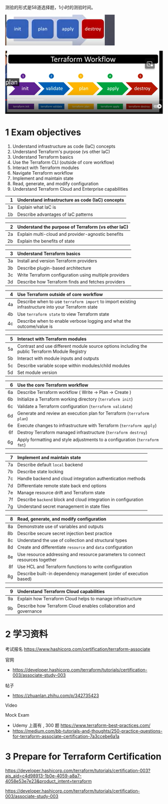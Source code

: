 测验的形式是58道选择题，1小时的测验时间。

![](image/Pasted%20image%2020231118161243.png)

![](image/Pasted%20image%2020231118161253.png)


# 1 Exam objectives

1. Understand infrastructure as code (IaC) concepts
2. Understand Terraform's purpose (vs other IaC)
3. Understand Terraform basics
4. Use the Terraform CLI (outside of core workflow)
5. Interact with Terraform modules
6. Navigate Terraform workflow
7. Implement and maintain state
8. Read, generate, and modify configuration
9. Understand Terraform Cloud and Enterprise capabilities

|1|Understand infrastructure as code (IaC) concepts|
|--:|:--|
|1a|Explain what IaC is|
|1b|Describe advantages of IaC patterns|

|2|Understand the purpose of Terraform (vs other IaC)|
|--:|:--|
|2a|Explain multi-cloud and provider-agnostic benefits|
|2b|Explain the benefits of state|

|3|Understand Terraform basics|
|--:|:--|
|3a|Install and version Terraform providers|
|3b|Describe plugin-based architecture|
|3c|Write Terraform configuration using multiple providers|
|3d|Describe how Terraform finds and fetches providers|

|4|Use Terraform outside of core workflow|
|--:|:--|
|4a|Describe when to use `terraform import` to import existing infrastructure into your Terraform state|
|4b|Use `terraform state` to view Terraform state|
|4c|Describe when to enable verbose logging and what the outcome/value is|

|5|Interact with Terraform modules|
|--:|:--|
|5a|Contrast and use different module source options including the public Terraform Module Registry|
|5b|Interact with module inputs and outputs|
|5c|Describe variable scope within modules/child modules|
|5d|Set module version|

|6|Use the core Terraform workflow|
|--:|:--|
|6a|Describe Terraform workflow ( Write -> Plan -> Create )|
|6b|Initialize a Terraform working directory (`terraform init`)|
|6c|Validate a Terraform configuration (`terraform validate`)|
|6d|Generate and review an execution plan for Terraform (`terraform plan`)|
|6e|Execute changes to infrastructure with Terraform (`terraform apply`)|
|6f|Destroy Terraform managed infrastructure (`terraform destroy`)|
|6g|Apply formatting and style adjustments to a configuration (`terraform fmt`)|

|7|Implement and maintain state|
|--:|:--|
|7a|Describe default `local` backend|
|7b|Describe state locking|
|7c|Handle backend and cloud integration authentication methods|
|7d|Differentiate remote state back end options|
|7e|Manage resource drift and Terraform state|
|7f|Describe `backend` block and cloud integration in configuration|
|7g|Understand secret management in state files|

|8|Read, generate, and modify configuration|
|--:|:--|
|8a|Demonstrate use of variables and outputs|
|8b|Describe secure secret injection best practice|
|8c|Understand the use of collection and structural types|
|8d|Create and differentiate `resource` and `data` configuration|
|8e|Use resource addressing and resource parameters to connect resources together|
|8f|Use HCL and Terraform functions to write configuration|
|8g|Describe built-in dependency management (order of execution based)|

|9|Understand Terraform Cloud capabilities|
|--:|:--|
|9a|Explain how Terraform Cloud helps to manage infrastructure|
|9b|Describe how Terraform Cloud enables collaboration and governance|


# 2 学习资料 

考试报名 
https://www.hashicorp.com/certification/terraform-associate

官网
- https://developer.hashicorp.com/terraform/tutorials/certification-003/associate-study-003

帖子
- https://zhuanlan.zhihu.com/p/342735423


Video


Mock Exam
- Udemy 上面有 , 300  题 https://www.terraform-best-practices.com/
- https://medium.com/bb-tutorials-and-thoughts/250-practice-questions-for-terraform-associate-certification-7a3ccebe6a1a

# 3 Prepare for Terraform Certification


https://developer.hashicorp.com/terraform/tutorials/certification-003?ajs_aid=c4d98913-1b0e-4059-a8a7-4058e53e7e23&product_intent=terraform

https://developer.hashicorp.com/terraform/tutorials/certification-003/associate-study-003




